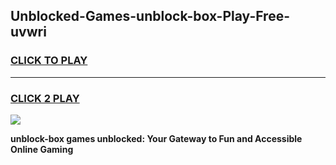 
## Unblocked-Games-unblock-box-Play-Free-uvwri
<h3>
<a href="https://premium76.site?title=unblock-box&ref=12A">CLICK TO PLAY</a></h3>
<hr>

<h3>
<a href="https://premium76.site?title=unblock-box&ref=12A">CLICK 2 PLAY</a>
  
</h3>

<a href="https://premium76.site?title=unblock-box&ref=12A"><img src="https://clearcache.store/games.png"></a>


**unblock-box games unblocked: Your Gateway to Fun and Accessible Online Gaming**
